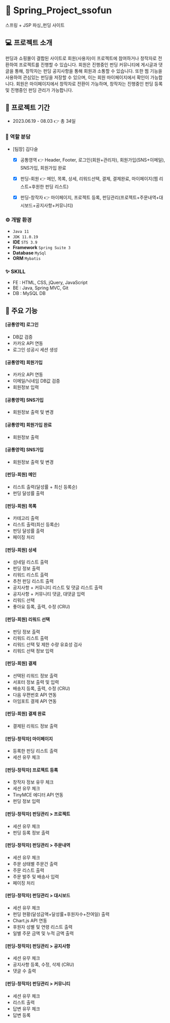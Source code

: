 # 📁 Spring_Project_ssofun
스프링 + JSP 파싱_펀딩 사이트
## 💻 프로젝트 소개
펀딩과 쇼핑몰이 결합된 사이트로 회원(사용자)이 프로젝트에 참여하거나 창작자로 전환하여 프로젝트를 진행할 수 있습니다. 
회원은 진행중인 펀딩 커뮤니티에 게시글과 댓글을 통해, 창작자는 펀딩 공지사항을 통해 회원과 소통할 수 있습니다. 
또한 찜 기능을 사용하여 관심있는 펀딩을 저장할 수 있으며, 이는 회원 마이페이지에서 확인이 가능합니다.
회원은 마이페이지에서 창작자로 전환이 가능하며, 창작자는 진행중인 펀딩 등록 및 진행중인 펀딩 관리가 가능합니다. 
## 📅 프로젝트 기간
* 2023.06.19 - 08.03 👉 총 34일
### 👯 역할 분담
* [팀장] 김다슬

  - [x] 공통영역 👉 Header, Footer, 로그인(회원+관리자), 회원가입(SNS+이메일), SNS가입, 회원가입 완료

  - [x] 펀딩-회원 👉 메인, 목록, 상세, 리워드선택, 결제, 결제완료, 마이페이지(찜 리스트+후원한 펀딩 리스트)

  - [x] 펀딩-창작자 👉 마이페이지, 프로젝트 등록, 펀딩관리(프로젝트+주문내역+대시보드+공지사항+커뮤니티)
### ⚙️ 개발 환경
 * `Java 11`
 * `JDK 11.0.19`
 * **IDE** `STS 3.9`
 * **Framework** `Spring Suite 3`
 * **Database** `MySql`
 * **ORM** `Mybatis`

### ✨ SKILL
- FE : HTML, CSS, jQuery, JavaScript
- BE : Java, Spring MVC, Git
- DB : MySQL DB

## 📌 주요 기능
#### [공통영역] 로그인
- DB값 검증
- 카카오 API 연동
- 로그인 성공시 세션 생성

#### [공통영역] 회원가입
- 카카오 API 연동
- 이메일/닉네임 DB값 검증
- 회원정보 입력

#### [공통영역] SNS가입
- 회원정보 출력 및 변경

#### [공통영역] 회원가입 완료
- 회원정보 출력

#### [공통영역] SNS가입
- 회원정보 출력 및 변경

#### [펀딩-회원] 메인
- 리스트 출력(달성률 + 최신 등록순)
- 펀딩 달성률 출력

#### [펀딩-회원] 목록
- 카테고리 출력
- 리스트 출력(최신 등록순)
- 펀딩 달성률 출력
- 페이징 처리

#### [펀딩-회원] 상세
- 섬네일 리스트 출력
- 펀딩 정보 출력
- 리워드 리스트 출력
- 추천 펀딩 리스트 출력
- 공지사항 + 커뮤니티 리스트 및 댓글 리스트 출력
- 공지사항 + 커뮤니티 댓글, 대댓글 입력 
- 리워드 선택
- 좋아요 등록, 출력, 수정 (CRU)
  
#### [펀딩-회원] 리워드 선택
- 펀딩 정보 출력
- 리워드 리스트 출력
- 리워드 선택 및 제한 수량 유효성 검사
- 리워드 선택 정보 입력

#### [펀딩-회원] 결제
- 선택된 리워드 정보 출력
- 서포터 정보 출력 및 입력
- 배송지 등록, 출력, 수정 (CRU) 
- 다음 우편번호 API 연동
- 아임포트 결제 API 연동

#### [펀딩-회원] 결제 완료
- 결제된 리워드 정보 출력

#### [펀딩-창작자] 마이페이지
- 등록한 펀딩 리스트 출력
- 세션 유무 체크

#### [펀딩-창작자] 프로젝트 등록
- 창작자 정보 유무 체크
- 세션 유무 체크
- TinyMCE 에디터 API 연동
- 펀딩 정보 입력

#### [펀딩-창작자] 펀딩관리 > 프로젝트
- 세션 유무 체크
- 펀딩 등록 정보 출력

#### [펀딩-창작자] 펀딩관리 > 주문내역
- 세션 유무 체크
- 주문 상태별 주문건 출력
- 주문 리스트 출력
- 주문 발주 및 배송사 입력
- 페이징 처리

#### [펀딩-창작자] 펀딩관리 > 대시보드
- 세션 유무 체크
- 펀딩 현황(달성금액+달성률+후원자수+잔여일) 출력
- Chart.js API 연동
- 후원자 성별 및 연령 리스트 출력
- 일별 주문 금액 및 누적 금액 출력

#### [펀딩-창작자] 펀딩관리 > 공지사항
- 세션 유무 체크
- 공지사항 등록, 수정, 삭제 (CRU)
- 댓글 수 출력

#### [펀딩-창작자] 펀딩관리 > 커뮤니티
- 세션 유무 체크
- 리스트 출력
- 답변 유무 체크
- 답변 등록
